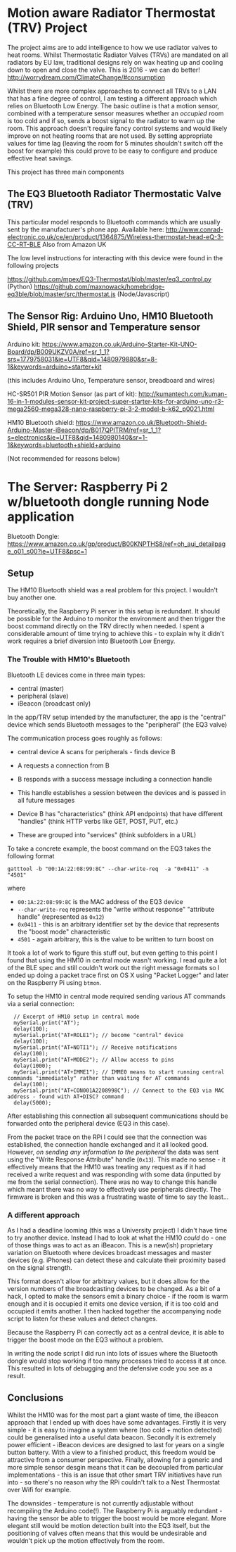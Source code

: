 # Motion aware Radiator Thermostat (TRV) Project

The project aims are to add intelligence to how we use radiator valves to heat rooms. Whilst Thermostatic Radiator Valves (TRVs) are mandated on all radiators by EU law, traditional designs rely on wax heating up and cooling down to open and close the valve. This is 2016 - we can do better! http://worrydream.com/ClimateChange/#consumption

Whilst there are more complex approaches to connect all TRVs to a LAN that has a fine degree of control, I am testing a different approach which relies on Bluetooth Low Energy. The basic outline is that a motion sensor, combined with a temperature sensor measures whether an *occupied* room is too cold and if so, sends a boost signal to the radiator to warm up the room. This approach doesn't require fancy control systems and would likely improve on not heating rooms that are not used. By setting appropriate values for time lag (leaving the room for 5 minutes shouldn't switch off the boost for example) this could prove to be easy to configure and produce effective heat savings.

This project has three main components

## The EQ3 Bluetooth Radiator Thermostatic Valve (TRV)

This particular model responds to Bluetooth commands which are usually sent by the manufacturer's phone app.
Available here: http://www.conrad-electronic.co.uk/ce/en/product/1364875/Wireless-thermostat-head-eQ-3-CC-RT-BLE
Also from Amazon UK

The low level instructions for interacting with this device were found in the following projects

https://github.com/mpex/EQ3-Thermostat/blob/master/eq3_control.py (Python)
https://github.com/maxnowack/homebridge-eq3ble/blob/master/src/thermostat.js (Node/Javascript)

## The Sensor Rig: Arduino Uno, HM10 Bluetooth Shield, PIR sensor and Temperature sensor

Arduino kit: https://www.amazon.co.uk/Arduino-Starter-Kit-UNO-Board/dp/B009UKZV0A/ref=sr_1_1?srs=1779758031&ie=UTF8&qid=1480979880&sr=8-1&keywords=arduino+starter+kit

(this includes Arduino Uno, Temperature sensor, breadboard and wires)

HC-SR501 PIR Motion Sensor (as part of kit): http://kumantech.com/kuman-16-in-1-modules-sensor-kit-project-super-starter-kits-for-arduino-uno-r3-mega2560-mega328-nano-raspberry-pi-3-2-model-b-k62_p0021.html

HM10 Bluetooth shield: https://www.amazon.co.uk/Bluetooth-Shield-Arduino-Master-iBeacon/dp/B017QPITRM/ref=sr_1_1?s=electronics&ie=UTF8&qid=1480980140&sr=1-1&keywords=bluetooth+shield+arduino

(Not recommended for reasons below)

# The Server: Raspberry Pi 2 w/bluetooth dongle running Node application

Bluetooth Dongle: https://www.amazon.co.uk/gp/product/B00KNPTHS8/ref=oh_aui_detailpage_o01_s00?ie=UTF8&psc=1

## Setup

The HM10 Bluetooth shield was a real problem for this project. I wouldn't buy another one.

Theoretically, the Raspberry Pi server in this setup is redundant. It should be possible for the Arduino to monitor the environment and then trigger the boost command directly on the TRV directly when needed. I spent a considerable amount of time trying to achieve this - to explain why it didn't work requires a brief diversion into Bluetooth Low Energy.

### The Trouble with HM10's Bluetooth

Bluetooth LE devices come in three main types:

* central (master)
* peripheral (slave)
* iBeacon (broadcast only)

In the app/TRV setup intended by the manufacturer, the app is the "central" device which sends Bluetooth messages to the "peripheral" (the EQ3 valve)

The communication process goes roughly as follows:

* central device A scans for peripherals - finds device B
* A requests a connection from B
* B responds with a success message including a connection handle
* This handle establishes a session between the devices and is passed in all future messages

* Device B has "characteristics" (think API endpoints) that have different "handles" (think HTTP verbs like GET, POST, PUT, etc.)
* These are grouped into "services" (think subfolders in a URL)

To take a concrete example, the boost command on the EQ3 takes the following format

    gatttool -b "00:1A:22:08:99:8C" --char-write-req  -a "0x0411" -n "4501"

where

* `00:1A:22:08:99:8C` is the MAC address of the EQ3 device
* `--char-write-req` represents the "write without response" "attribute handle" (represented as `0x12`)
* `0x0411` - this is an arbitrary identifier set by the device that represents the "boost mode" characteristic
* `4501` - again arbitrary, this is the value to be written to turn boost on

It took a lot of work to figure this stuff out, but even getting to this point I found that using the HM10 in central mode wasn't working. I read quite a lot of the BLE spec and still couldn't work out the right message formats so I ended up doing a packet trace first on OS X using "Packet Logger" and later on the Raspberry Pi using `btmon`.

To setup the HM10 in central mode required sending various AT commands via a serial connection:

```
  // Excerpt of HM10 setup in central mode
  mySerial.print("AT");
  delay(100);
  mySerial.print("AT+ROLE1"); // become "central" device
  delay(100);
  mySerial.print("AT+NOTI1"); // Receive notifications
  delay(100);  
  mySerial.print("AT+MODE2"); // Allow access to pins
  delay(1000);
  mySerial.print("AT+IMME1"); // IMME0 means to start running central commands "immediately" rather than waiting for AT commands
  delay(100);
  mySerial.print("AT+CON001A2208998C"); // Connect to the EQ3 via MAC address - found with AT+DISC? command
  delay(5000);
```

After establishing this connection all subsequent communications should be forwarded onto the peripheral device (EQ3 in this case).

From the packet trace on the RPi I could see that the connection was established, the connection handle exchanged and it all looked good. However, *on sending any information to the peripheral* the data was sent using the "Write Response Attribute" handle (`0x13`). This made no sense - it effectively means that the HM10 was treating any request as if it had received a write request and was responding with some data (inputted by me from the serial connection). There was no way to change this handle which meant there was no way to effectively use peripherals directly. The firmware is broken and this was a frustrating waste of time to say the least...

### A different approach

As I had a deadline looming (this was a University project) I didn't have time to try another device. Instead I had to look at what the HM10 *could* do - one of those things was to act as an iBeacon. This is a new(ish) proprietary variation on Bluetooth where devices broadcast messages and master devices (e.g. iPhones) can detect these and calculate their proximity based on the signal strength.

This format doesn't allow for arbitrary values, but it does allow for the version numbers of the broadcasting devices to be changed. As a bit of a hack, I opted to make the sensors emit a binary choice - if the room is warm enough and it is occupied it emits one device version, if it is too cold and occupied it emits another. I then hacked together the accompanying node script to listen for these values and detect changes.

Because the Raspberry Pi can correctly act as a central device, it is able to trigger the boost mode on the EQ3 without a problem.

In writing the node script I did run into lots of issues where the Bluetooth dongle would stop working if too many processes tried to access it at once. This resulted in lots of debugging and the defensive code you see as a result.

## Conclusions

Whilst the HM10 was for the most part a giant waste of time, the iBeacon approach that I ended up with does have some advantages. Firstly it is very simple - it is easy to imagine a system where (too cold + motion detected) could be generalised into a useful data beacon. Secondly it is extremely power efficient - iBeacon devices are designed to last for years on a single button battery. With a view to a finished product, this freedom would be attractive from a consumer perspective. Finally, allowing for a generic and more simple sensor desgin means that it can be decoupled from particular implementations - this is an issue that other smart TRV initiatives have run into - so there's no reason why the RPi couldn't talk to a Nest Thermostat over Wifi for example.

The downsides - temperature is not currently adjustable without recompiling the Arduino code(!). The Raspberry Pi is arguably redundant - having the sensor be able to trigger the boost would be more elegant. More elegant still would be motion detection built into the EQ3 itself, but the positioning of valves often means that this would be undesirable  and wouldn't pick up the motion effectively from the room.
